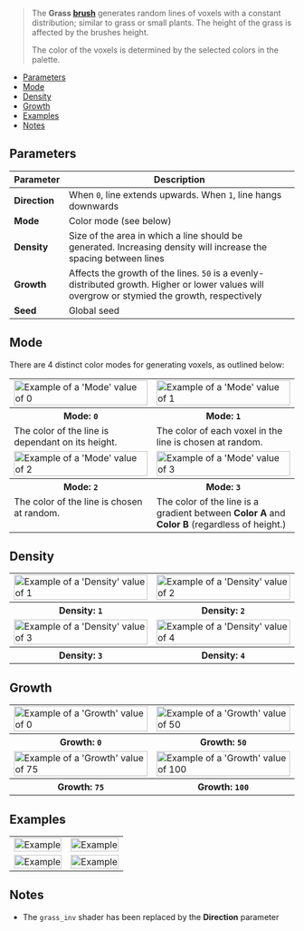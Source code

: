 > The **Grass [brush](Brush-Shaders)** generates random lines of voxels with a constant distribution; similar to grass or small plants. The height of the grass is affected by the brushes height.
>
> The color of the voxels is determined by the selected colors in the palette.

<!-- TOC -->
- [Parameters](#parameters)
- [Mode](#mode)
- [Density](#density)
- [Growth](#growth)
- [Examples](#examples)
- [Notes](#notes)

## Parameters

Parameter | Description
--------- | -----------
**Direction** | When `0`, line extends upwards. When `1`, line hangs downwards
**Mode** | Color mode (see below)
**Density** | Size of the area in which a line should be generated. Increasing density will increase the spacing between lines
**Growth** | Affects the growth of the lines. `50` is a evenly-distributed growth. Higher or lower values will overgrow or stymied the growth, respectively
**Seed** | Global seed

## Mode

There are 4 distinct color modes for generating voxels, as outlined below:

<!-- SAMPLE grass_modes 2 -->
<table>
	<tr>
		<td width="50%"><img width="100%" src="https://s3.amazonaws.com/misc.lachlanmcdonald.com/magicavoxel-shaders/0.10.3/grass_mode0.png" alt="Example of a 'Mode' value of 0"></td>
		<td width="50%"><img width="100%" src="https://s3.amazonaws.com/misc.lachlanmcdonald.com/magicavoxel-shaders/0.10.3/grass_mode1.png" alt="Example of a 'Mode' value of 1"></td>
	</tr>
	<tr>
		<th>Mode: <code>0</code></th>
		<th>Mode: <code>1</code></th>
	</tr>
	<tr>
		<td valign="top">The color of the line is dependant on its height.</td>
		<td valign="top">The color of each voxel in the line is chosen at random.</td>
	</tr>
	<tr>
		<td width="50%"><img width="100%" src="https://s3.amazonaws.com/misc.lachlanmcdonald.com/magicavoxel-shaders/0.10.3/grass_mode2.png" alt="Example of a 'Mode' value of 2"></td>
		<td width="50%"><img width="100%" src="https://s3.amazonaws.com/misc.lachlanmcdonald.com/magicavoxel-shaders/0.10.3/grass_mode3.png" alt="Example of a 'Mode' value of 3"></td>
	</tr>
	<tr>
		<th>Mode: <code>2</code></th>
		<th>Mode: <code>3</code></th>
	</tr>
	<tr>
		<td valign="top">The color of the line is chosen at random.</td>
		<td valign="top">The color of the line is a gradient between <strong>Color A</strong> and<strong> Color B</strong> (regardless of height.)</td>
	</tr>
</table>
<!-- END -->

## Density

<!-- SAMPLE grass_density 2 -->
<table>
	<tr>
		<td width="50%"><img width="100%" src="https://s3.amazonaws.com/misc.lachlanmcdonald.com/magicavoxel-shaders/0.10.3/grass_density1.png" alt="Example of a 'Density' value of 1"></td>
		<td width="50%"><img width="100%" src="https://s3.amazonaws.com/misc.lachlanmcdonald.com/magicavoxel-shaders/0.10.3/grass_density2.png" alt="Example of a 'Density' value of 2"></td>
	</tr>
	<tr>
		<th>Density: <code>1</code></th>
		<th>Density: <code>2</code></th>
	</tr>
	<tr>
		<td width="50%"><img width="100%" src="https://s3.amazonaws.com/misc.lachlanmcdonald.com/magicavoxel-shaders/0.10.3/grass_density3.png" alt="Example of a 'Density' value of 3"></td>
		<td width="50%"><img width="100%" src="https://s3.amazonaws.com/misc.lachlanmcdonald.com/magicavoxel-shaders/0.10.3/grass_density4.png" alt="Example of a 'Density' value of 4"></td>
	</tr>
	<tr>
		<th>Density: <code>3</code></th>
		<th>Density: <code>4</code></th>
	</tr>
</table>
<!-- END -->

## Growth

<!-- SAMPLE grass_growth 2 -->
<table>
	<tr>
		<td width="50%"><img width="100%" src="https://s3.amazonaws.com/misc.lachlanmcdonald.com/magicavoxel-shaders/0.10.3/grass_growth000.png" alt="Example of a 'Growth' value of 0"></td>
		<td width="50%"><img width="100%" src="https://s3.amazonaws.com/misc.lachlanmcdonald.com/magicavoxel-shaders/0.10.3/grass_growth050.png" alt="Example of a 'Growth' value of 50"></td>
	</tr>
	<tr>
		<th>Growth: <code>0</code></th>
		<th>Growth: <code>50</code></th>
	</tr>
	<tr>
		<td width="50%"><img width="100%" src="https://s3.amazonaws.com/misc.lachlanmcdonald.com/magicavoxel-shaders/0.10.3/grass_growth075.png" alt="Example of a 'Growth' value of 75"></td>
		<td width="50%"><img width="100%" src="https://s3.amazonaws.com/misc.lachlanmcdonald.com/magicavoxel-shaders/0.10.3/grass_growth100.png" alt="Example of a 'Growth' value of 100"></td>
	</tr>
	<tr>
		<th>Growth: <code>75</code></th>
		<th>Growth: <code>100</code></th>
	</tr>
</table>
<!-- END -->

## Examples

<!-- SAMPLE grass_examples 2 -->
<table>
	<tr>
		<td width="50%"><img width="100%" src="https://s3.amazonaws.com/misc.lachlanmcdonald.com/magicavoxel-shaders/0.10.3/grass_example0.png" alt="Example"></td>
		<td width="50%"><img width="100%" src="https://s3.amazonaws.com/misc.lachlanmcdonald.com/magicavoxel-shaders/0.10.3/grass_example1.png" alt="Example"></td>
	</tr>
	<tr>
		<td width="50%"><img width="100%" src="https://s3.amazonaws.com/misc.lachlanmcdonald.com/magicavoxel-shaders/0.10.3/grass_example2.png" alt="Example"></td>
		<td width="50%"><img width="100%" src="https://s3.amazonaws.com/misc.lachlanmcdonald.com/magicavoxel-shaders/0.10.3/grass_example3.png" alt="Example"></td>
	</tr>
</table>
<!-- END -->

## Notes

- The `grass_inv` shader has been replaced by the **Direction** parameter
